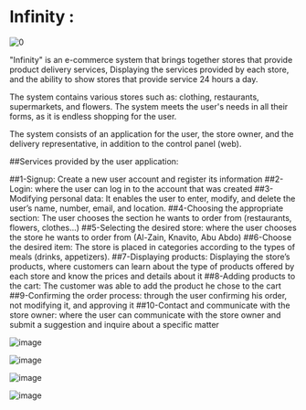 # Infinity : 
![0](https://github.com/halalek/controlboard/assets/112726630/b879dc71-ee61-452f-b095-6ce7ca9a194a)

"Infinity" is an e-commerce system that brings together stores that provide product delivery services, Displaying the services provided by each store, and the ability to show stores that provide service 24 hours a day.

The system contains various stores such as: clothing, restaurants, supermarkets, and flowers. The system meets the user's needs in all their forms, as it is endless shopping for the user.

The system consists of an application for the user, the store owner, and the delivery representative, in addition to the control panel (web).

##Services provided by the user application:

##1-Signup: 
Create a new user account and register its information
##2-Login: 
where the user can log in to the account that was created
##3-Modifying personal data: 
It enables the user to enter, modify, and delete the user’s name, number, email, and location.
##4-Choosing the appropriate section:
The user chooses the section he wants to order from (restaurants, flowers, clothes...)
##5-Selecting the desired store:
where the user chooses the store he wants to order from (Al-Zain, Knavito, Abu Abdo)
##6-Choose the desired item:
The store is placed in categories according to the types of meals (drinks, appetizers).
##7-Displaying products:
Displaying the store’s products, where customers can learn about the type of products offered by each store and know the prices and details about it
##8-Adding products to the cart:
The customer was able to add the product he chose to the cart
##9-Confirming the order process:
through the user confirming his order, not modifying it, and approving it
##10-Contact and communicate with the store owner: 
where the user can communicate with the store owner and submit a suggestion and inquire about a specific matter

![image](https://github.com/halalek/Infinity-E-commerce-application/assets/112726630/d158189b-5c86-4345-81b0-9446f36fdbe6)

![image](https://github.com/halalek/Infinity-E-commerce-application/assets/112726630/d528925c-8171-472a-aa1d-4ef7ac89c469)

![image](https://github.com/halalek/Infinity-E-commerce-application/assets/112726630/da2abd0e-fb02-4081-98aa-01394d7f4d9d)

![image](https://github.com/halalek/Infinity-E-commerce-application/assets/112726630/29d421c9-89ca-423a-b871-de0a6d5272e4)





